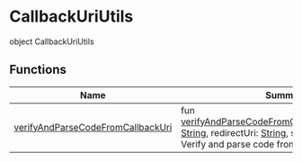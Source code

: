 # CallbackUriUtils

object CallbackUriUtils

## Functions

| Name                                                                            | Summary                                                                                                                                                                                                                                                                                                                                                                                                                                                                                                  |
| ------------------------------------------------------------------------------- | -------------------------------------------------------------------------------------------------------------------------------------------------------------------------------------------------------------------------------------------------------------------------------------------------------------------------------------------------------------------------------------------------------------------------------------------------------------------------------------------------------- |
| [verifyAndParseCodeFromCallbackUri](verify-and-parse-code-from-callback-uri.md) | fun [verifyAndParseCodeFromCallbackUri](verify-and-parse-code-from-callback-uri.md)(callbackUri: [String](https://kotlinlang.org/api/latest/jvm/stdlib/kotlin/-string/index.html), redirectUri: [String](https://kotlinlang.org/api/latest/jvm/stdlib/kotlin/-string/index.html), state: [String](https://kotlinlang.org/api/latest/jvm/stdlib/kotlin/-string/index.html)): [String](https://kotlinlang.org/api/latest/jvm/stdlib/kotlin/-string/index.html)<br/>Verify and parse code from callback URI |
